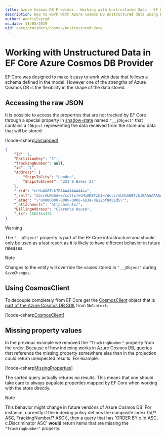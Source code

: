 ```yaml
---
title: Azure Cosmos DB Provider - Working with Unstructured Data - EF Core
description: How to work with Azure Cosmos DB unstructured data using Entity Framework Core
author: AndriySvyryd
ms.date: 11/05/2019
uid: core/providers/cosmos/unstructured-data
---
```

# Working with Unstructured Data in EF Core Azure Cosmos DB Provider

EF Core was designed to make it easy to work with data that follows a schema defined in the model. However one of the strengths of Azure Cosmos DB is the flexibility in the shape of the data stored.

## Accessing the raw JSON

It is possible to access the properties that are not tracked by EF Core through a special property in [shadow-state](xref:core/modeling/shadow-properties) named `"__jObject"` that contains a `JObject` representing the data received from the store and data that will be stored:

[!code-csharp[Unmapped](../../../../samples/core/Cosmos/UnstructuredData/Sample.cs?highlight=21,22&name=Unmapped)]

```json
{
    "Id": 1,
    "PartitionKey": "1",
    "TrackingNumber": null,
    "id": "1",
    "Address": {
        "ShipsToCity": "London",
        "ShipsToStreet": "221 B Baker St"
    },
    "_rid": "eLMaAK8TzkIBAAAAAAAAAA==",
    "_self": "dbs/eLMaAA==/colls/eLMaAK8TzkI=/docs/eLMaAK8TzkIBAAAAAAAAAA==/",
    "_etag": "\"00000000-0000-0000-683e-0a12bf8d01d5\"",
    "_attachments": "attachments/",
    "BillingAddress": "Clarence House",
    "_ts": 1568164374
}
```

> [!WARNING]
> The `"__jObject"` property is part of the EF Core infrastructure and should only be used as a last resort as it is likely to have different behavior in future releases.

> [!NOTE]
> Changes to the entity will override the values stored in `"__jObject"` during `SaveChanges`.

## Using CosmosClient

To decouple completely from EF Core get the [CosmosClient](/dotnet/api/Microsoft.Azure.Cosmos.CosmosClient) object that is [part of the Azure Cosmos DB SDK](/azure/cosmos-db/sql-api-get-started) from `DbContext`:

[!code-csharp[CosmosClient](../../../../samples/core/Cosmos/UnstructuredData/Sample.cs?highlight=3&name=CosmosClient)]

## Missing property values

In the previous example we removed the `"TrackingNumber"` property from the order. Because of how indexing works in Azure Cosmos DB, queries that reference the missing property somewhere else than in the projection could return unexpected results. For example:

[!code-csharp[MissingProperties](../../../../samples/core/Cosmos/UnstructuredData/Sample.cs?name=MissingProperties)]

The sorted query actually returns no results. This means that one should take care to always populate properties mapped by EF Core when working with the store directly.

> [!NOTE]
> This behavior might change in future versions of Azure Cosmos DB. For instance, currently if the indexing policy defines the composite index {Id/? ASC, TrackingNumber/? ASC)}, then a query that has 'ORDER BY c.Id ASC, c.Discriminator ASC' __would__ return items that are missing the `"TrackingNumber"` property.
